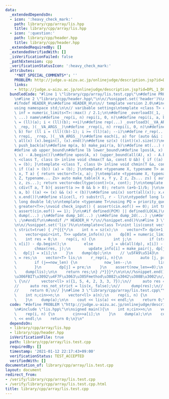 ```yaml
---
data:
  _extendedDependsOn:
  - icon: ':heavy_check_mark:'
    path: library/cpp/array/lis.hpp
    title: library/cpp/array/lis.hpp
  - icon: ':question:'
    path: library/cpp/header.hpp
    title: library/cpp/header.hpp
  _extendedRequiredBy: []
  _extendedVerifiedWith: []
  _isVerificationFailed: false
  _pathExtension: cpp
  _verificationStatusIcon: ':heavy_check_mark:'
  attributes:
    '*NOT_SPECIAL_COMMENTS*': ''
    PROBLEM: http://judge.u-aizu.ac.jp/onlinejudge/description.jsp?id=DPL_1_D&lang=jp
    links:
    - http://judge.u-aizu.ac.jp/onlinejudge/description.jsp?id=DPL_1_D&lang=jp
  bundledCode: "#line 1 \"library/cpp/array/lis.test.cpp\"\n#define PROBLEM \"http://judge.u-aizu.ac.jp/onlinejudge/description.jsp?id=DPL_1_D&lang=jp\"\
    \n#line 2 \"library/cpp/header.hpp\"\n\n//%snippet.set('header')%\n//%snippet.fold()%\n\
    #ifndef HEADER_H\n#define HEADER_H\n\n// template version 2.0\n#include <bits/stdc++.h>\n\
    using namespace std;\n\n// varibable settings\ntemplate <class T> constexpr T\
    \ inf = numeric_limits<T>::max() / 2.1;\n\n#define _overload3(_1, _2, _3, name,\
    \ ...) name\n#define _rep(i, n) repi(i, 0, n)\n#define repi(i, a, b) for (ll i\
    \ = (ll)(a); i < (ll)(b); ++i)\n#define rep(...) _overload3(__VA_ARGS__, repi,\
    \ _rep, )(__VA_ARGS__)\n#define _rrep(i, n) rrepi(i, 0, n)\n#define rrepi(i, a,\
    \ b) for (ll i = (ll)((b)-1); i >= (ll)(a); --i)\n#define r_rep(...) _overload3(__VA_ARGS__,\
    \ rrepi, _rrep, )(__VA_ARGS__)\n#define each(i, a) for (auto &&i : a)\n#define\
    \ all(x) (x).begin(), (x).end()\n#define sz(x) ((int)(x).size())\n#define pb(a)\
    \ push_back(a)\n#define mp(a, b) make_pair(a, b)\n#define mt(...) make_tuple(__VA_ARGS__)\n\
    #define ub upper_bound\n#define lb lower_bound\n#define lpos(A, x) (lower_bound(all(A),\
    \ x) - A.begin())\n#define upos(A, x) (upper_bound(all(A), x) - A.begin())\ntemplate\
    \ <class T, class U> inline void chmax(T &a, const U &b) { if ((a) < (b)) (a)\
    \ = (b); }\ntemplate <class T, class U> inline void chmin(T &a, const U &b) {\
    \ if ((a) > (b)) (a) = (b); }\ntemplate <typename X, typename T> auto make_table(X\
    \ x, T a) { return vector<T>(x, a); }\ntemplate <typename X, typename Y, typename\
    \ Z, typename... Zs> auto make_table(X x, Y y, Z z, Zs... zs) { auto cont = make_table(y,\
    \ z, zs...); return vector<decltype(cont)>(x, cont); }\n\ntemplate <class T> T\
    \ cdiv(T a, T b){ assert(a >= 0 && b > 0); return (a+b-1)/b; }\n\n#define is_in(x,\
    \ a, b) ((a) <= (x) && (x) < (b))\n#define uni(x) sort(all(x)); x.erase(unique(all(x)),\
    \ x.end())\n#define slice(l, r) substr(l, r - l)\n\ntypedef long long ll;\ntypedef\
    \ long double ld;\n\ntemplate <typename T>\nusing PQ = priority_queue<T, vector<T>,\
    \ greater<T>>;\nvoid check_input() { assert(cin.eof() == 0); int tmp; cin >> tmp;\
    \ assert(cin.eof() == 1); }\n\n#if defined(PCM) || defined(LOCAL)\n#else\n#define\
    \ dump(...) ;\n#define dump_1d(...) ;\n#define dump_2d(...) ;\n#define cerrendl\
    \ ;\n#endif\n\n#endif /* HEADER_H */\n//%snippet.end()%\n#line 3 \"library/cpp/array/lis.hpp\"\
    \n\n//%snippet.set('lis')%\n\ntemplate<class T>\nint lis(const vector<T>& x, bool\
    \ strict=true) { /*{{{*/\n    int n = sz(x);\n    vector<T> dp(n+1, numeric_limits<T>().max());\n\
    \    vector<pair<int, T>> update_info(n);\n    dp[0] = numeric_limits<T>().min();\n\
    \    int res = 0;\n    rep(i, n) {\n        int j;\n        if (strict) j = lb(all(dp),\
    \ x[i]) - dp.begin();\n        else        j = ub(all(dp), x[i]) - dp.begin();\n\
    \        chmax(res, j);\n        update_info[i] = make_pair(j, dp[j]);\n     \
    \   dp[j] = x[i];\n    }\n    dump(dp);\n\n    // \u5FA9\u5143\n    int now_len\
    \ = res;\n    vector<T> lis;\n    r_rep(i, n){\n        auto [j, pre] = update_info[i];\n\
    \        if (j==now_len) {\n            now_len--;\n            lis.push_back(x[i]);\n\
    \        }\n        dp[j] = pre;\n    }\n    assert(now_len==0);\n    reverse(all(lis));\n\
    \    dump(lis);\n\n    return res;\n} /*}}}*/\n\n\n//%snippet.end()%\n\n// lis\u306B\
    \u306FBIT\u3092\u4F7F\u3063\u305Fmethod\u3082\u3042\u308B\u3002\n// signed main()\
    \ {\n//     vector<ll> x({1, 5, 4, 2, 3, 3, 7});\n//     auto res = lis(x);\n\
    //     auto res_not_strict = lis(x, false);\n//     dump(res);\n//     dump(res_not_strict);\n\
    //     return 0;\n// }\n#line 3 \"library/cpp/array/lis.test.cpp\"\n\nsigned main(){\n\
    \    int n;cin>>n;\n    vector<ll> a(n);\n    rep(i, n) {\n        cin>>a[i];\n\
    \    }\n    dump(a);\n\n    cout << lis(a) << endl;\n    return 0;\n}\n"
  code: "#define PROBLEM \"http://judge.u-aizu.ac.jp/onlinejudge/description.jsp?id=DPL_1_D&lang=jp\"\
    \n#include \"lis.hpp\"\n\nsigned main(){\n    int n;cin>>n;\n    vector<ll> a(n);\n\
    \    rep(i, n) {\n        cin>>a[i];\n    }\n    dump(a);\n\n    cout << lis(a)\
    \ << endl;\n    return 0;\n}\n"
  dependsOn:
  - library/cpp/array/lis.hpp
  - library/cpp/header.hpp
  isVerificationFile: true
  path: library/cpp/array/lis.test.cpp
  requiredBy: []
  timestamp: '2021-01-12 22:17:43+09:00'
  verificationStatus: TEST_ACCEPTED
  verifiedWith: []
documentation_of: library/cpp/array/lis.test.cpp
layout: document
redirect_from:
- /verify/library/cpp/array/lis.test.cpp
- /verify/library/cpp/array/lis.test.cpp.html
title: library/cpp/array/lis.test.cpp
---
```

